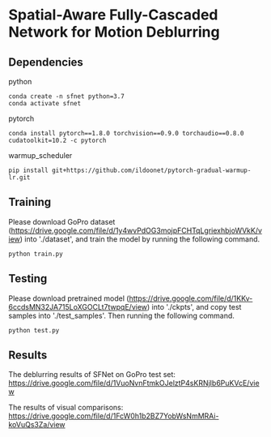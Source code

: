 # Spatial-Aware Fully-Cascaded Network for Motion Deblurring

## Dependencies
python
```
conda create -n sfnet python=3.7
conda activate sfnet
```
pytorch
```
conda install pytorch==1.8.0 torchvision==0.9.0 torchaudio==0.8.0 cudatoolkit=10.2 -c pytorch
```
warmup_scheduler
```
pip install git+https://github.com/ildoonet/pytorch-gradual-warmup-lr.git
```

## Training
Please download GoPro dataset (https://drive.google.com/file/d/1y4wvPdOG3mojpFCHTqLgriexhbjoWVkK/view) into './dataset', and train the model by running the following command.
```
python train.py
```

## Testing
Please download pretrained model (https://drive.google.com/file/d/1KKv-6ccdsMN32JA715LoXGOCLt7twpqE/view) into './ckpts', and copy test samples into './test_samples'. Then running the following command.
```
python test.py
```

## Results
The deblurring results of SFNet on GoPro test set: https://drive.google.com/file/d/1VuoNvnFtmkOJelztP4sKRNjIb6PuKVcE/view

The results of visual comparisons: https://drive.google.com/file/d/1FcW0h1b2BZ7YobWsNmMRAi-koVuQs3Za/view
